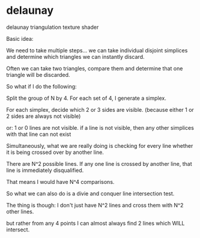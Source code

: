 # delaunay

delaunay triangulation texture shader


Basic idea:

We need to take multiple steps...
we can take individual disjoint simplices and determine which triangles we can instantly discard.

Often we can take two triangles, compare them and determine that one triangle will be discarded.

So what if I do the following:

Split the group of N by 4.
For each set of 4, I generate a simplex.

For each simplex, decide which 2 or 3 sides are visible.
(because either 1 or 2 sides are always not visible)

or: 1 or 0 lines are not visible.
if a line is not visible, then any other simplices with that line can not exist

Simultaneously, what we are really doing is checking for every line whether it is being crossed over by another line.

There are N^2 possible lines. If any one line is crossed by another line, that line is immediately disqualified.

That means I would have N^4 comparisons.

So what we can also do is a divie and conquer line intersection test.

The thing is though: I don't just have N^2 lines and cross them with N^2 other lines.

but rather from any 4 points I can almost always find 2 lines which WILL intersect.

